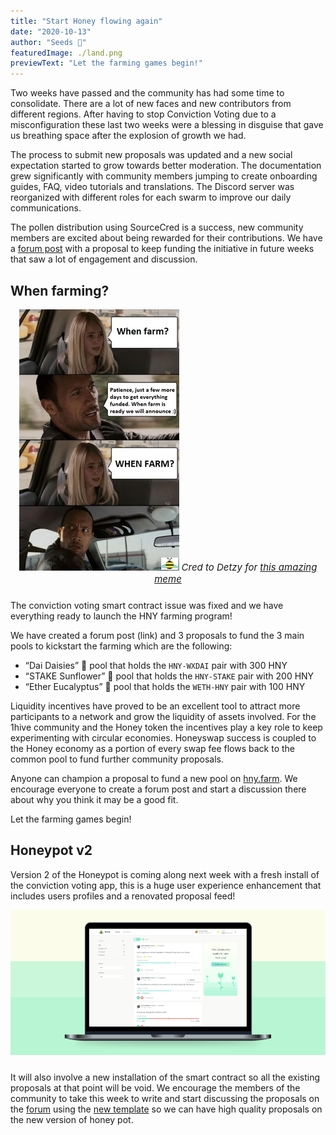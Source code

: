 ```yaml
---
title: "Start Honey flowing again"
date: "2020-10-13"
author: "Seeds 🌱"
featuredImage: ./land.png
previewText: "Let the farming games begin!"
---
```


Two weeks have passed and the community has had some time to consolidate. There are a lot of new faces and new contributors from different regions. After having to stop Conviction Voting due to a misconfiguration these last two weeks were a blessing in disguise that gave us breathing space after the explosion of growth we had.

The process to submit new proposals was updated and a new social expectation started to grow towards better moderation. The documentation grew significantly with community members jumping to create onboarding guides, FAQ, video tutorials and translations. The Discord server was reorganized with different roles for each swarm to improve our daily communications.

The pollen distribution using SourceCred is a success, new community members are excited about being rewarded for their contributions. We have a [forum post](https://forum.1hive.org/t/new-pollen-proposal-for-period-starting-oct-23/407/) with a proposal to keep funding the initiative in future weeks that saw a lot of engagement and discussion.

## When farming?

<div style="text-align:center; margin-bottom: 24px;">
  <img src="./when.jpg" />
  <span style="font-style: italic; font-size: 15px;">
    Cred to Detzy for 
    <a href="https://discord.com/channels/698287700834517064/743890898781339658/764545821651763232">
      this amazing meme
    </a>
  </span>
</div>

The conviction voting smart contract issue was fixed and we have everything ready to launch the HNY farming program!

We have created a forum post (link) and 3 proposals to fund the 3 main pools to kickstart the farming which are the following:

- “Dai Daisies” 🌼 pool that holds the `HNY-WXDAI` pair with 300 HNY
- “STAKE Sunflower” 🌻 pool that holds the `HNY-STAKE` pair with 200 HNY
- “Ether Eucalyptus” 🌿 pool that holds the `WETH-HNY` pair with 100 HNY

Liquidity incentives have proved to be an excellent tool to attract more participants to a network and grow the liquidity of assets involved. For the 1hive community and the Honey token the incentives play a key role to keep experimenting with circular economies. Honeyswap success is coupled to the Honey economy as a portion of every swap fee flows back to the common pool to fund further community proposals.

Anyone can champion a proposal to fund a new pool on [hny.farm](https://hny.farm/). We encourage everyone to create a forum post and start a discussion there about why you think it may be a good fit.

Let the farming games begin!

## Honeypot v2

Version 2 of the Honeypot is coming along next week with a fresh install of the conviction voting app, this is a huge user experience enhancement that includes users profiles and a renovated proposal feed!

<div style="text-align:center; margin-bottom: 24px;">
  <img src="./feed.png" />
</div>

It will also involve a new installation of the smart contract so all the existing proposals at that point will be void. We encourage the members of the community to take this week to write and start discussing the proposals on the [forum](https://forum.1hive.org) using the [new template](https://forum.1hive.org/new-topic?category=Proposals) so we can have high quality proposals on the new version of honey pot.
